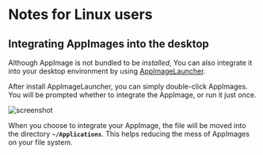 # Notes for Linux users

## Integrating AppImages into the desktop

Although AppImage is not bundled to be _installed_, You can also integrate it into your desktop environment by using [AppImageLauncher](https://github.com/TheAssassin/AppImageLauncher).

After install AppImageLauncher, you can simply double-click AppImages. You will be prompted whether to integrate the AppImage, or run it just once.

![screenshot](https://user-images.githubusercontent.com/52094761/138533396-9120c721-9a25-4537-88ac-e975f9886bc5.png)

When you choose to integrate your AppImage, the file will be moved into the directory **`~/Applications`**. This helps reducing the mess of AppImages on your file system.
